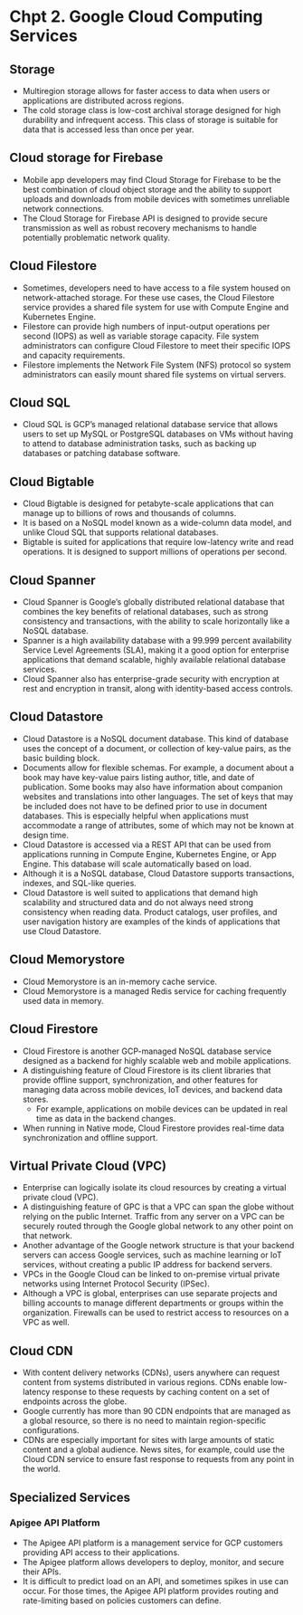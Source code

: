 # Chpt 2. Google Cloud Computing Services

## Storage

* Multiregion storage allows for faster access to data when users or applications are distributed across regions.
* The cold storage class is low-cost archival storage designed for high durability and infrequent access. This class of storage is suitable for data that is accessed less than once per year.

## Cloud storage for Firebase

* Mobile app developers may find Cloud Storage for Firebase to be the best combination of cloud object storage and the ability to support uploads and downloads from mobile devices with sometimes unreliable network connections.
* The Cloud Storage for Firebase API is designed to provide secure transmission as well as robust recovery mechanisms to handle potentially problematic network quality.

## Cloud Filestore

* Sometimes, developers need to have access to a file system housed on network-attached storage. For these use cases, the Cloud Filestore service provides a shared file system for use with Compute Engine and Kubernetes Engine.
* Filestore can provide high numbers of input-output operations per second (IOPS) as well as variable storage capacity. File system administrators can configure Cloud Filestore to meet their specific IOPS and capacity requirements.
* Filestore implements the Network File System (NFS) protocol so system administrators can easily mount shared file systems on virtual servers.

## Cloud SQL

* Cloud SQL is GCP’s managed relational database service that allows users to set up MySQL or PostgreSQL databases on VMs without having to attend to database administration tasks, such as backing up databases or patching database software.

## Cloud Bigtable

* Cloud Bigtable is designed for petabyte-scale applications that can manage up to billions of rows and thousands of columns.
* It is based on a NoSQL model known as a wide-column data model, and unlike Cloud SQL that supports relational databases.
* Bigtable is suited for applications that require low-latency write and read operations. It is designed to support millions of operations per second.

## Cloud Spanner

* Cloud Spanner is Google’s globally distributed relational database that combines the key benefits of relational databases, such as strong consistency and transactions, with the ability to scale horizontally like a NoSQL database.
* Spanner is a high availability database with a 99.999 percent availability Service Level Agreements (SLA), making it a good option for enterprise applications that demand scalable, highly available relational database services.
* Cloud Spanner also has enterprise-grade security with encryption at rest and encryption in transit, along with identity-based access controls.

## Cloud Datastore

* Cloud Datastore is a NoSQL document database. This kind of database uses the concept of a document, or collection of key-value pairs, as the basic building block.
* Documents allow for flexible schemas. For example, a document about a book may have key-value pairs listing author, title, and date of publication. Some books may also have information about companion websites and translations into other languages. The set of keys that may be included does not have to be defined prior to use in document databases. This is especially helpful when applications must accommodate a range of attributes, some of which may not be known at design time.
* Cloud Datastore is accessed via a REST API that can be used from applications running in Compute Engine, Kubernetes Engine, or App Engine. This database will scale automatically based on load.
* Although it is a NoSQL database, Cloud Datastore supports transactions, indexes, and SQL-like queries.
* Cloud Datastore is well suited to applications that demand high scalability and structured data and do not always need strong consistency when reading data. Product catalogs, user profiles, and user navigation history are examples of the kinds of applications that use Cloud Datastore.

## Cloud Memorystore

* Cloud Memorystore is an in-memory cache service.
* Cloud Memorystore is a managed Redis service for caching frequently used data in memory.

## Cloud Firestore

* Cloud Firestore is another GCP-managed NoSQL database service designed as a backend for highly scalable web and mobile applications.
* A distinguishing feature of Cloud Firestore is its client libraries that provide offline support, synchronization, and other features for managing data across mobile devices, IoT devices, and backend data stores.
  * For example, applications on mobile devices can be updated in real time as data in the backend changes.
* When running in Native mode, Cloud Firestore provides real-time data synchronization and offline support.

## Virtual Private Cloud (VPC)

* Enterprise can logically isolate its cloud resources by creating a virtual private cloud (VPC).
* A distinguishing feature of GPC is that a VPC can span the globe without relying on the public Internet. Traffic from any server on a VPC can be securely routed through the Google global network to any other point on that network.
* Another advantage of the Google network structure is that your backend servers can access Google services, such as machine learning or IoT services, without creating a public IP address for backend servers.
* VPCs in the Google Cloud can be linked to on-premise virtual private networks using Internet Protocol Security (IPSec).
* Although a VPC is global, enterprises can use separate projects and billing accounts to manage different departments or groups within the organization. Firewalls can be used to restrict access to resources on a VPC as well.

## Cloud CDN

* With content delivery networks (CDNs), users anywhere can request content from systems distributed in various regions. CDNs enable low-latency response to these requests by caching content on a set of endpoints across the globe.
* Google currently has more than 90 CDN endpoints that are managed as a global resource, so there is no need to maintain region-specific configurations.
* CDNs are especially important for sites with large amounts of static content and a global audience. News sites, for example, could use the Cloud CDN service to ensure fast response to requests from any point in the world.

## Specialized Services

### Apigee API Platform

* The Apigee API platform is a management service for GCP customers providing API access to their applications.
* The Apigee platform allows developers to deploy, monitor, and secure their APIs.
* It is difficult to predict load on an API, and sometimes spikes in use can occur. For those times, the Apigee API platform provides routing and rate-limiting based on policies customers can define.





